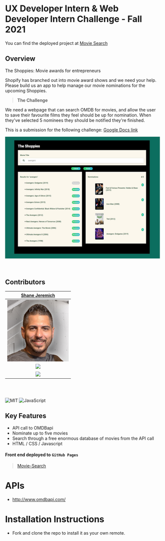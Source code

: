 # UX Developer Intern & Web Developer Intern Challenge - Fall 2021

You can find the deployed project at [Movie Search](https://sjeremich23.github.io/movie-search/)

## Overview

The Shoppies: Movie awards for entrepreneurs

Shopify has branched out into movie award shows and we need your help. Please build us an app to help manage our movie nominations for the upcoming Shoppies.

> **The Challenge**

We need a webpage that can search OMDB for movies, and allow the user to save their favourite films they feel should be up for nomination. When they've selected 5 nominees they should be notified they're finished.

This is a submission for the following challenge: [Google Docs link](https://docs.google.com/document/d/1AZO0BZwn1Aogj4f3PDNe1mhq8pKsXZxtrG--EIbP_-w/edit#)

![Movie Search](/images/shopify.jpg)

<br>

## Contributors

|                                        [Shane Jeremich](https://github.com/sjeremich23)                                        |
| :----------------------------------------------------------------------------------------------------------------------------: |
|                         [<img src="images/shane.png" width = "200" />](https://github.com/sjeremich23)                         |
|                    [<img src="https://github.com/favicon.ico" width="15"> ](https://github.com/sjeremich23)                    |
| [ <img src="https://static.licdn.com/sc/h/al2o9zrvru7aqj8e1x2rzsrca" width="15"> ](https://www.linkedin.com/in/shanejeremich/) |

<br>
<br>

![MIT](https://img.shields.io/packagist/l/doctrine/orm.svg)
![JavaScript](https://img.shields.io/packagist/javascript-%23323330.svg?style=for-the-badge&logo=javascript&logoColor=%23F7DF1E)

## Key Features

- API call to OMDBapi
- Nominate up to five movies
- Search through a free enormous database of movies from the API call
- HTML / CSS / Javascript

#### Front end deployed to `GitHub Pages`

> [Movie-Search](https://sjeremich23.github.io/movie-search/)

# APIs

- http://www.omdbapi.com/

# Installation Instructions

- Fork and clone the repo to install it as your own remote.
